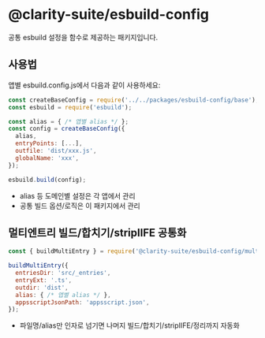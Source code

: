 # @clarity-suite/esbuild-config

공통 esbuild 설정을 함수로 제공하는 패키지입니다.

## 사용법

앱별 esbuild.config.js에서 다음과 같이 사용하세요:

```js
const createBaseConfig = require('../../packages/esbuild-config/base');
const esbuild = require('esbuild');

const alias = { /* 앱별 alias */ };
const config = createBaseConfig({
  alias,
  entryPoints: [...],
  outfile: 'dist/xxx.js',
  globalName: 'xxx',
});

esbuild.build(config);
```

- alias 등 도메인별 설정은 각 앱에서 관리
- 공통 빌드 옵션/로직은 이 패키지에서 관리 

## 멀티엔트리 빌드/합치기/stripIIFE 공통화

```js
const { buildMultiEntry } = require('@clarity-suite/esbuild-config/multi-entry-build');

buildMultiEntry({
  entriesDir: 'src/_entries',
  entryExt: '.ts',
  outdir: 'dist',
  alias: { /* 앱별 alias */ },
  appsscriptJsonPath: 'appsscript.json',
});
```

- 파일명/alias만 인자로 넘기면 나머지 빌드/합치기/stripIIFE/정리까지 자동화 